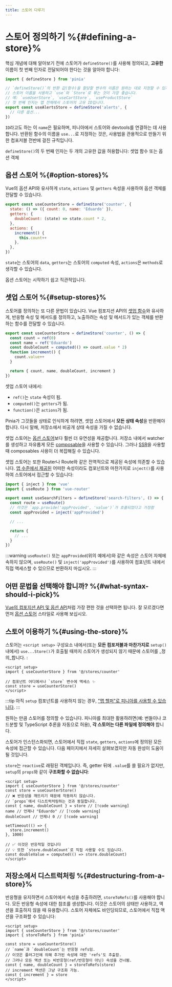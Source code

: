 ```yaml
---
title: 스토어 다루기
---
```


# 스토어 정의하기 %{#defining-a-store}%

<VueSchoolLink
href="https://vueschool.io/lessons/define-your-first-pinia-store"
title="Learn how to define and use stores in Pinia"
/>

핵심 개념에 대해 알아보기 전에 스토어가 `defineStore()`를 사용해 정의되고,
**고유한** 이름이 첫 번째 인자로 전달되어야 한다는 것을 알아야 합니다:

```js
import { defineStore } from 'pinia'

// `defineStore()`의 반환 값(함수)을 할당할 변수의 이름은 원하는 대로 지정할 수 있지만,
// 스토어 이름을 사용하고 `use`와 `Store`로 묶는 것이 가장 좋습니다.
// 예: `useUserStore`, `useCartStore`, `useProductStore`
// 첫 번째 인자는 앱 전체에서 스토어의 고유 ID입니다.
export const useAlertsStore = defineStore('alerts', {
  // 다른 옵션...
})
```

`ID`라고도 하는 이 `name`은 필요하며,
피니아에서 스토어와 devtools를 연결하는 데 사용합니다.
반환된 함수의 이름을 `use...`로 지정하는 것은,
사용법을 관용적으로 만들기 위한 컴포저블 전반에 걸친 규칙입니다.

`defineStore()`의 두 번째 인자는 두 개의 고유한 값을 허용합니다: 셋업 함수 또는 옵션 객체

## 옵션 스토어 %{#option-stores}%

Vue의 옵션 API와 유사하게 `state`, `actions` 및 `getters` 속성을 사용하여 옵션 객체를 전달할 수 있습니다.

```js {2-10}
export const useCounterStore = defineStore('counter', {
  state: () => ({ count: 0, name: 'Eduardo' }),
  getters: {
    doubleCount: (state) => state.count * 2,
  },
  actions: {
    increment() {
      this.count++
    },
  },
})
```

`state`는 스토어의 `data`, `getters`는 스토어의 `computed` 속성, `actions`은 `methods`로 생각할 수 있습니다.

옵션 스토어는 시작하기 쉽고 직관적입니다.

## 셋업 스토어 %{#setup-stores}%

스토어를 정의하는 또 다른 문법이 있습니다.
Vue 컴포지션 API의 [셋업 함수](https://vuejs.kr/api/composition-api-setup.html)와 유사하게,
반응형 속성 및 메서드를 정의하고,
노출하려는 속성 및 메서드가 있는 객체를 반환하는 함수를 전달할 수 있습니다.

```js
export const useCounterStore = defineStore('counter', () => {
  const count = ref(0)
  const name = ref('Eduardo')
  const doubleCount = computed(() => count.value * 2)
  function increment() {
    count.value++
  }

  return { count, name, doubleCount, increment }
})
```

셋업 스토어 내에서:

- `ref()`는 `state` 속성이 됨.
- `computed()`는 `getters`가 됨.
- `function()`은 `actions`가 됨.

Pinia가 그것들을 상태로 인식하게 하려면, 셋업 스토어에서 **모든 상태 속성**을 반환해야 합니다. 다시 말해, 저장소에서 비공개 상태 속성을 가질 수 없습니다.

셋업 스토어는 [옵션 스토어](#option-stores)보다 훨씬 더 유연성을 제공합니다. 저장소 내에서 watcher를 생성하고 자유롭게 모든 [composable](https://vuejs.org/guide/reusability/composables.html#composables)을 사용할 수 있습니다. 그러나 [SSR](../cookbook/composables.md)을 사용할 때 composables 사용이 더 복잡해질 수 있습니다.

셋업 스토어는 또한 Router나 Route와 같은 전역적으로 제공된 속성에 의존할 수 있습니다. [앱 수준에서 제공된](https://vuejs.org/api/application.html#app-provide) 어떠한 속성이라도 컴포넌트와 마찬가지로 `inject()`를 사용하여 스토어에서 접근할 수 있습니다:

```ts
import { inject } from 'vue'
import { useRoute } from 'vue-router'

export const useSearchFilters = defineStore('search-filters', () => {
  const route = useRoute()
  // 이것은 `app.provide('appProvided', 'value')`가 호출되었다고 가정함
  const appProvided = inject('appProvided')

  // ...

  return {
    // ...
  }
})
```

:::warning
`useRoute()` 또는 `appProvided`(위의 예에서)와 같은 속성은 스토어 자체에 속하지 않으며, `useRoute()` 및 `inject('appProvided')`를 사용하여 컴포넌트 내에서 직접 액세스할 수 있으므로 반환하지 마십시오.
:::

## 어떤 문법을 선택해야 합니까? %{#what-syntax-should-i-pick}%

[Vue의 컴포지션 API 및 옵션 API](https://vuejs.kr/guide/introduction.html#which-to-choose)처럼 가장 편한 것을 선택하면 됩니다.
잘 모르겠다면 먼저 [옵션 스토어](#option-stores) 스타일로 사용해 보십시오.

## 스토어 이용하기 %{#using-the-store}%

스토어는 `<script setup>` 구성요소 내에서(또는 **모든 컴포저블과 마찬가지로** `setup()` 내에서)
`use...Store()`가 호출될 때까지 스토어가 생성되지 않기 때문에 스토어를 _정의_합니다. :

```vue
<script setup>
import { useCounterStore } from '@/stores/counter'

// 컴포넌트 어디에서나 `store` 변수에 액세스 ✨
const store = useCounterStore()
</script>
```

:::tip
아직 `setup` 컴포넌트를 사용하지 않는 경우,
["맵 헬퍼"로 피니아를 사용할 수 있습니다](/cookbook/options-api.md).
:::

원하는 만큼 스토어를 정의할 수 있습니다.
피니아를 최대한 활용하려면(예: 번들이나 코드분할 및 TypeScript 추론을 자동으로 허용),
**각 스토어는 다른 파일에 정의해야** 합니다.

스토어가 인스턴스화되면,
스토어에서 직접 `state`, `getters`, `actions`에 정의된 모든 속성에 접근할 수 있습니다.
다음 페이지에서 자세히 살펴보겠지만 자동 완성이 도움이 될 것입니다.

`store`는 `reactive`로 래핑된 객체입니다.
즉, getter 뒤에 `.value`를 쓸 필요가 없지만,
`setup`의 `props`와 같이 **구조화할 수 없습니다**:

```vue
<script setup>
import { useCounterStore } from '@/stores/counter'
const store = useCounterStore()
// ❌ 반응성을 깨뜨리기 때문에 작동하지 않습니다.
// `props`에서 디스트럭처링하는 것과 동일합니다.
const { name, doubleCount } = store // [!code warning]
name // 언제나 "Eduardo" // [!code warning]
doubleCount // 언제나 0 // [!code warning]

setTimeout(() => {
  store.increment()
}, 1000)

// ✅ 이것은 반응적일 것입니다
// 💡 또한 `store.doubleCount`로 직접 사용할 수도 있습니다.
const doubleValue = computed(() => store.doubleCount)
</script>
```

## 저장소에서 디스트럭처링 %{#destructuring-from-a-store}%

반응형을 유지하면서 스토어에서 속성을 추출하려면, `storeToRefs()`를 사용해야 합니다.
모든 반응형 속성에 대한 참조를 생성합니다.
이것은 스토어의 상태만 사용하고, 액션을 호출하지 않을 때 유용합니다.
스토어 자체에도 바인딩되므로, 스토어에서 직접 액션을 구조화할 수 있습니다:

```vue
<script setup>
import { useCounterStore } from '@/stores/counter'
import { storeToRefs } from 'pinia'

const store = useCounterStore()
// `name`과 `doubleCount`는 반응형 refs임.
// 이것은 플러그인에 의해 추가된 속성에 대한 'refs'도 추출함.
// 그러나 모든 액션 또는 비반응형(ref/반응형이 아닌) 속성을 건너뜀.
const { name, doubleCount } = storeToRefs(store)
// increment 액션은 그냥 구조화 가능.
const { increment } = store
</script>
```

